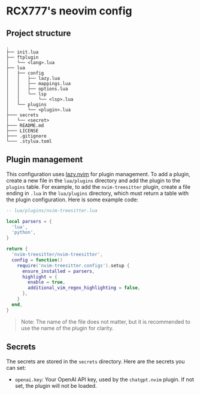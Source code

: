 # RCX777's neovim config

## Project structure
```
.
├── init.lua
├── ftplugin
│   └── <lang>.lua
├── lua
│   ├── config
│   │   ├── lazy.lua
│   │   ├── mappings.lua
│   │   ├── options.lua
│   │   └── lsp
│   │       └── <lsp>.lua
│   └── plugins
│       └── <plugin>.lua
├─── secrets
│   └── <secret>
├─── README.md
├─── LICENSE
├─── .gitignore
└─── .stylua.toml
```

## Plugin management
This configuration uses [lazy.nvim](https://github.com/folke/lazy.nvim) for plugin management.
To add a plugin, create a new file in the `lua/plugins` directory and add the plugin to the `plugins` table.
For example, to add the `nvim-treesitter` plugin, create a file ending in `.lua` in the `lua/plugins` directory,
which must return a table with the plugin configuration. Here is some example code:
```lua
-- lua/plugins/nvim-treesitter.lua

local parsers = {
  'lua',
  'python',
}

return {
  'nvim-treesitter/nvim-treesitter',
  config = function()
    require('nvim-treesitter.configs').setup {
      ensure_installed = parsers,
      highlight = {
        enable = true,
        additional_vim_regex_highlighting = false,
      },
    }
  end,
}
```
> Note: The name of the file does not matter, but it is recommended to use the name of the plugin for clarity.


## Secrets

The secrets are stored in the `secrets` directory. Here are the secrets you can set:
- `openai.key`: Your OpenAI API key, used by the `chatgpt.nvim` plugin. If not set, the plugin will not be loaded.

